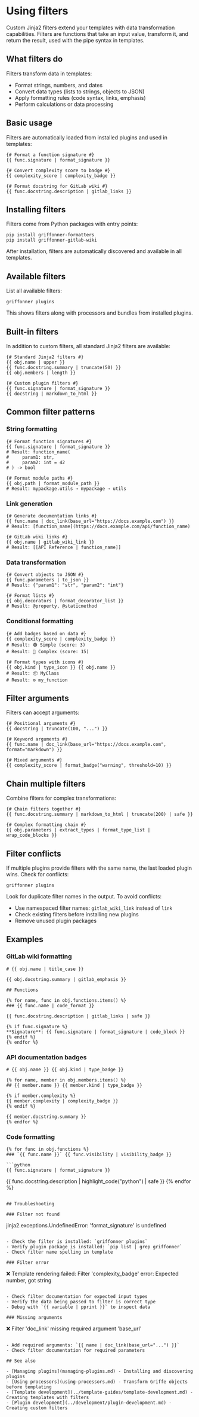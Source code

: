 # Using filters

Custom Jinja2 filters extend your templates with data transformation capabilities. Filters are functions that take an input value, transform it, and return the result, used with the pipe syntax in templates.

## What filters do

Filters transform data in templates:

- Format strings, numbers, and dates
- Convert data types (lists to strings, objects to JSON)
- Apply formatting rules (code syntax, links, emphasis)
- Perform calculations or data processing

## Basic usage

Filters are automatically loaded from installed plugins and used in templates:

```jinja2
{# Format a function signature #}
{{ func.signature | format_signature }}

{# Convert complexity score to badge #}
{{ complexity_score | complexity_badge }}

{# Format docstring for GitLab wiki #}
{{ func.docstring.description | gitlab_links }}
```

## Installing filters

Filters come from Python packages with entry points:

```shell
pip install griffonner-formatters
pip install griffonner-gitlab-wiki
```

After installation, filters are automatically discovered and available in all templates.

## Available filters

List all available filters:

```shell
griffonner plugins
```

This shows filters along with processors and bundles from installed plugins.

## Built-in filters

In addition to custom filters, all standard Jinja2 filters are available:

```jinja2
{# Standard Jinja2 filters #}
{{ obj.name | upper }}
{{ func.docstring.summary | truncate(50) }}
{{ obj.members | length }}

{# Custom plugin filters #}
{{ func.signature | format_signature }}
{{ docstring | markdown_to_html }}
```

## Common filter patterns

### String formatting

```jinja2
{# Format function signatures #}
{{ func.signature | format_signature }}
# Result: function_name(
#     param1: str,
#     param2: int = 42
# ) -> bool

{# Format module paths #}
{{ obj.path | format_module_path }}
# Result: mypackage.utils → mypackage → utils
```

### Link generation

```jinja2
{# Generate documentation links #}
{{ func.name | doc_link(base_url="https://docs.example.com") }}
# Result: [function_name](https://docs.example.com/api/function_name)

{# GitLab wiki links #}
{{ obj.name | gitlab_wiki_link }}
# Result: [[API Reference | function_name]]
```

### Data transformation

```jinja2
{# Convert objects to JSON #}
{{ func.parameters | to_json }}
# Result: {"param1": "str", "param2": "int"}

{# Format lists #}
{{ obj.decorators | format_decorator_list }}
# Result: @property, @staticmethod
```

### Conditional formatting

```jinja2
{# Add badges based on data #}
{{ complexity_score | complexity_badge }}
# Result: 🟢 Simple (score: 3)
# Result: 🔴 Complex (score: 15)

{# Format types with icons #}
{{ obj.kind | type_icon }} {{ obj.name }}
# Result: 📦 MyClass
# Result: ⚙️ my_function
```

## Filter arguments

Filters can accept arguments:

```jinja2
{# Positional arguments #}
{{ docstring | truncate(100, "...") }}

{# Keyword arguments #}
{{ func.name | doc_link(base_url="https://docs.example.com", format="markdown") }}

{# Mixed arguments #}
{{ complexity_score | format_badge("warning", threshold=10) }}
```

## Chain multiple filters

Combine filters for complex transformations:

```jinja2
{# Chain filters together #}
{{ func.docstring.summary | markdown_to_html | truncate(200) | safe }}

{# Complex formatting chain #}
{{ obj.parameters | extract_types | format_type_list | wrap_code_blocks }}
```

## Filter conflicts

If multiple plugins provide filters with the same name, the last loaded plugin wins. Check for conflicts:

```shell
griffonner plugins
```

Look for duplicate filter names in the output. To avoid conflicts:

- Use namespaced filter names: `gitlab_wiki_link` instead of `link`
- Check existing filters before installing new plugins
- Remove unused plugin packages

## Examples

### GitLab wiki formatting

```jinja2
# {{ obj.name | title_case }} 

{{ obj.docstring.summary | gitlab_emphasis }}

## Functions

{% for name, func in obj.functions.items() %}
### {{ func.name | code_format }}

{{ func.docstring.description | gitlab_links | safe }}

{% if func.signature %}
**Signature**: {{ func.signature | format_signature | code_block }}
{% endif %}
{% endfor %}
```

### API documentation badges

```jinja2
# {{ obj.name }} {{ obj.kind | type_badge }}

{% for name, member in obj.members.items() %}
## {{ member.name }} {{ member.kind | type_badge }}

{% if member.complexity %}
{{ member.complexity | complexity_badge }}
{% endif %}

{{ member.docstring.summary }}
{% endfor %}
```

### Code formatting

```jinja2
{% for func in obj.functions %}
### `{{ func.name }}` {{ func.visibility | visibility_badge }}

```python
{{ func.signature | format_signature }}
```

{{ func.docstring.description | highlight_code("python") | safe }}
{% endfor %}
```

## Troubleshooting

### Filter not found

```
jinja2.exceptions.UndefinedError: 'format_signature' is undefined
```

- Check the filter is installed: `griffonner plugins`
- Verify plugin package is installed: `pip list | grep griffonner`
- Check filter name spelling in template

### Filter error

```
❌ Template rendering failed: Filter 'complexity_badge' error: Expected number, got string
```

- Check filter documentation for expected input types
- Verify the data being passed to filter is correct type
- Debug with `{{ variable | pprint }}` to inspect data

### Missing arguments

```
❌ Filter 'doc_link' missing required argument 'base_url'
```

- Add required arguments: `{{ name | doc_link(base_url="...") }}`
- Check filter documentation for required parameters

## See also

- [Managing plugins](managing-plugins.md) - Installing and discovering plugins
- [Using processors](using-processors.md) - Transform Griffe objects before templating
- [Template development](../template-guides/template-development.md) - Creating templates with filters
- [Plugin development](../development/plugin-development.md) - Creating custom filters